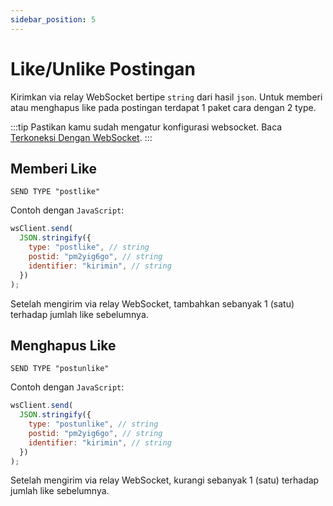 ```yaml
---
sidebar_position: 5
---
```


# Like/Unlike Postingan

Kirimkan via relay WebSocket bertipe `string` dari hasil `json`. Untuk memberi atau menghapus like pada postingan terdapat 1 paket cara dengan 2 type.

:::tip
Pastikan kamu sudah mengatur konfigurasi websocket. Baca [Terkoneksi Dengan WebSocket](/transports/websocket).
:::

## Memberi Like

```text title='WEBSOCKET - WS(S)'
SEND TYPE "postlike"
```

Contoh dengan `JavaScript`:

```javascript
wsClient.send(
  JSON.stringify({
    type: "postlike", // string
    postid: "pm2yig6go", // string
    identifier: "kirimin", // string
  })
);
```

Setelah mengirim via relay WebSocket, tambahkan sebanyak 1 (satu) terhadap jumlah like sebelumnya.

## Menghapus Like

```text title='WEBSOCKET - WS(S)'
SEND TYPE "postunlike"
```

Contoh dengan `JavaScript`:

```javascript
wsClient.send(
  JSON.stringify({
    type: "postunlike", // string
    postid: "pm2yig6go", // string
    identifier: "kirimin", // string
  })
);
```

Setelah mengirim via relay WebSocket, kurangi sebanyak 1 (satu) terhadap jumlah like sebelumnya.
